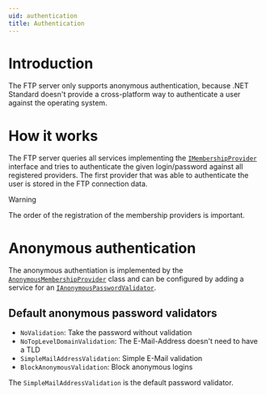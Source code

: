 ```yaml
---
uid: authentication
title: Authentication
---
```


# Introduction

The FTP server only supports anonymous authentication, because .NET Standard doesn't provide a cross-platform way to authenticate a user against the operating system.

# How it works

The FTP server queries all services implementing the [`IMembershipProvider`](FubarDev.FtpServer.AccountManagement.IMembershipProvider) interface and tries to authenticate the given login/password against all registered providers. The first provider that was able to authenticate the user is stored in the FTP connection data.

> [!WARNING]
> The order of the registration of the membership providers is important.

# Anonymous authentication

The anonymous authentiation is implemented by the [`AnonymousMembershipProvider`](FubarDev.FtpServer.AccountManagement.AnonymousMembershipProvider) class and can be configured by adding a service for an [`IAnonymousPasswordValidator`](FubarDev.FtpServer.AccountManagement.Anonymous.IAnonymousPasswordValidator).

## Default anonymous password validators

- `NoValidation`: Take the password without validation
- `NoTopLevelDomainValidation`: The E-Mail-Address doesn't need to have a TLD
- `SimpleMailAddressValidation`: Simple E-Mail validation
- `BlockAnonymousValidation`: Block anonymous logins

The `SimpleMailAddressValidation` is the default password validator.
